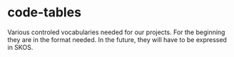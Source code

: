# code-tables
Various controled vocabularies needed for our projects. For the beginning they are in the format needed.
In the future, they will have to be expressed in SKOS.
